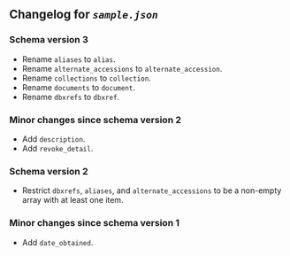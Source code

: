 ## Changelog for *`sample.json`*

### Schema version 3

* Rename `aliases` to `alias`.
* Rename `alternate_accessions` to `alternate_accession`.
* Rename `collections` to `collection`.
* Rename `documents` to `document`.
* Rename `dbxrefs` to `dbxref`.

### Minor changes since schema version 2

* Add `description`.
* Add `revoke_detail`.

### Schema version 2

* Restrict `dbxrefs`, `aliases`, and `alternate_accessions` to be a non-empty array with at least one item.

### Minor changes since schema version 1

* Add `date_obtained`.
